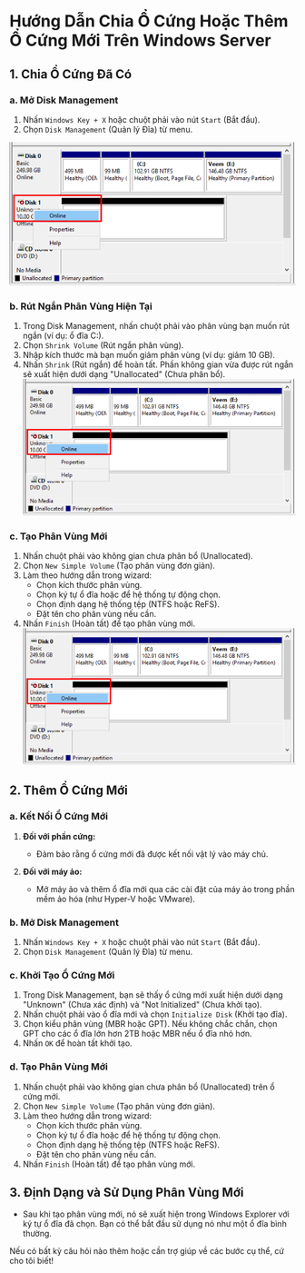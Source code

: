 # Hướng Dẫn Chia Ổ Cứng Hoặc Thêm Ổ Cứng Mới Trên Windows Server

## 1. Chia Ổ Cứng Đã Có

### **a. Mở Disk Management**

1. Nhấn `Windows Key + X` hoặc chuột phải vào nút `Start` (Bắt đầu).
2. Chọn `Disk Management` (Quản lý Đĩa) từ menu.

![Command Prompt](https://github.com/cuongnvvietis/NhanHoa/blob/main/Docs/Esxi/Picture/Disk/Screenshot_125.png)
### **b. Rút Ngắn Phân Vùng Hiện Tại**

1. Trong Disk Management, nhấn chuột phải vào phân vùng bạn muốn rút ngắn (ví dụ: ổ đĩa C:).
2. Chọn `Shrink Volume` (Rút ngắn phân vùng).
3. Nhập kích thước mà bạn muốn giảm phân vùng (ví dụ: giảm 10 GB).
4. Nhấn `Shrink` (Rút ngắn) để hoàn tất. Phần không gian vừa được rút ngắn sẽ xuất hiện dưới dạng "Unallocated" (Chưa phân bổ).
![Command Prompt](https://github.com/cuongnvvietis/NhanHoa/blob/main/Docs/Esxi/Picture/Disk/Screenshot_125.png)

### **c. Tạo Phân Vùng Mới**

1. Nhấn chuột phải vào không gian chưa phân bổ (Unallocated).
2. Chọn `New Simple Volume` (Tạo phân vùng đơn giản).
3. Làm theo hướng dẫn trong wizard:
   - Chọn kích thước phân vùng.
   - Chọn ký tự ổ đĩa hoặc để hệ thống tự động chọn.
   - Chọn định dạng hệ thống tệp (NTFS hoặc ReFS).
   - Đặt tên cho phân vùng nếu cần.
4. Nhấn `Finish` (Hoàn tất) để tạo phân vùng mới.
![Command Prompt](https://github.com/cuongnvvietis/NhanHoa/blob/main/Docs/Esxi/Picture/Disk/Screenshot_125.png)

## 2. Thêm Ổ Cứng Mới

### **a. Kết Nối Ổ Cứng Mới**

1. **Đối với phần cứng:** 
   - Đảm bảo rằng ổ cứng mới đã được kết nối vật lý vào máy chủ.

2. **Đối với máy ảo:** 
   - Mở máy ảo và thêm ổ đĩa mới qua các cài đặt của máy ảo trong phần mềm ảo hóa (như Hyper-V hoặc VMware).

### **b. Mở Disk Management**

1. Nhấn `Windows Key + X` hoặc chuột phải vào nút `Start` (Bắt đầu).
2. Chọn `Disk Management` (Quản lý Đĩa) từ menu.

### **c. Khởi Tạo Ổ Cứng Mới**

1. Trong Disk Management, bạn sẽ thấy ổ cứng mới xuất hiện dưới dạng "Unknown" (Chưa xác định) và "Not Initialized" (Chưa khởi tạo).
2. Nhấn chuột phải vào ổ đĩa mới và chọn `Initialize Disk` (Khởi tạo đĩa).
3. Chọn kiểu phân vùng (MBR hoặc GPT). Nếu không chắc chắn, chọn GPT cho các ổ đĩa lớn hơn 2TB hoặc MBR nếu ổ đĩa nhỏ hơn.
4. Nhấn `OK` để hoàn tất khởi tạo.

### **d. Tạo Phân Vùng Mới**

1. Nhấn chuột phải vào không gian chưa phân bổ (Unallocated) trên ổ cứng mới.
2. Chọn `New Simple Volume` (Tạo phân vùng đơn giản).
3. Làm theo hướng dẫn trong wizard:
   - Chọn kích thước phân vùng.
   - Chọn ký tự ổ đĩa hoặc để hệ thống tự động chọn.
   - Chọn định dạng hệ thống tệp (NTFS hoặc ReFS).
   - Đặt tên cho phân vùng nếu cần.
4. Nhấn `Finish` (Hoàn tất) để tạo phân vùng mới.

## 3. Định Dạng và Sử Dụng Phân Vùng Mới

- Sau khi tạo phân vùng mới, nó sẽ xuất hiện trong Windows Explorer với ký tự ổ đĩa đã chọn. Bạn có thể bắt đầu sử dụng nó như một ổ đĩa bình thường.

Nếu có bất kỳ câu hỏi nào thêm hoặc cần trợ giúp về các bước cụ thể, cứ cho tôi biết!
